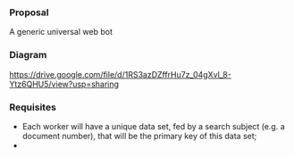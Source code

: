 ### Proposal
A generic universal web bot

### Diagram
https://drive.google.com/file/d/1RS3azDZffrHu7z_04gXvl_8-Ytz6QHU5/view?usp=sharing

### Requisites
- Each worker will have a unique data set, fed by a search subject (e.g. a document number), that will be the primary key of this data set;
- 